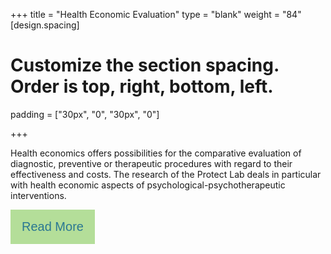 +++
title = "Health Economic Evaluation"
type = "blank"
weight = "84"
[design.spacing]
  # Customize the section spacing. Order is top, right, bottom, left.
  padding = ["30px", "0", "30px", "0"]

+++

Health economics offers possibilities for the comparative evaluation of diagnostic, preventive or therapeutic procedures with regard to their effectiveness and costs. The research of the Protect Lab deals in particular with health economic aspects of psychological-psychotherapeutic interventions.

<!DOCTYPE html>
<html>
<head>
<style>
.btn {
  background-color: #b4de99;
  border: none;
  color: #2a7792;
  padding: 16px 18px;
  font-size: 20px;
  cursor: pointer;
  border-radius: 0px;
}
.divider{
    width:5px;
    height:auto;
    display:inline-block;
}

</style>
</head>
<body>

<div style="display: flex;">
<form>
<input class="btn" type="button" value="Read More" onclick="window.location.href='/en/health-economics'" />
<div class="divider"/>
</div class="divider"/>
</form>
</div>
</body>
</html>


